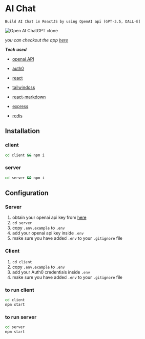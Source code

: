 # AI Chat

    Build AI Chat in ReactJS by using OpenAI api (GPT-3.5, DALL-E)

![Open AI ChatGPT clone](https://res.cloudinary.com/myfinance/image/upload/v1682103156/recognizer/Screenshot_2023-04-21_at_21.50.30_qmboyy.png)

_you can checkout the app [here](https://gptchat-clone.vercel.app)_

**_Tech used_**

- [openai API](https://platform.openai.com/)
- [auth0](https://auth0.com)

- [react](https://reactjs.org)
- [tailwindcss](https://tailwindcss.com)
- [react-markdown](https://github.com/remarkjs/react-markdown#readme)
- [express](https://expressjs.com)
- [redis](https://redis.io)

## Installation

### client

```bash
cd client && npm i
```

### server

```bash
cd server && npm i
```

## Configuration

### Server

1. obtain your openai api key from [here](https://openai.com)
2. `cd server`
3. copy `.env.example` to `.env`
4. add your openai api key inside `.env`
5. make sure you have added `.env` to your `.gitignore` file

### Client

1. `cd client`
2. copy `.env.example` to `.env`
3. add your Auth0 credentials inside `.env`
4. make sure you have added `.env` to your `.gitignore` file

### to run client

```bash
cd client
npm start
```

### to run server

```bash
cd server
npm start
```
